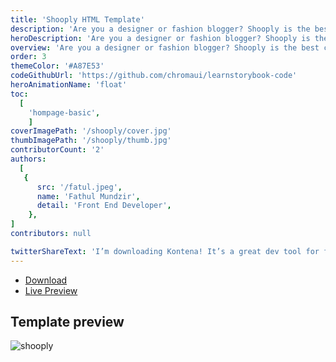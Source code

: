 ```yaml
---
title: 'Shooply HTML Template'
description: 'Are you a designer or fashion blogger? Shooply is the best choice.'
heroDescription: 'Are you a designer or fashion blogger? Shooply is the best choice. This template consists of several sections that easy to customize. Same with others, this created using bootstrap 4 and suitable for various screen sizes.'
overview: 'Are you a designer or fashion blogger? Shooply is the best choice. This template consists of several sections that easy to customize. Same with others, this created using bootstrap 4 and suitable for various screen sizes.'
order: 3
themeColor: '#A87E53'
codeGithubUrl: 'https://github.com/chromaui/learnstorybook-code'
heroAnimationName: 'float'
toc:
  [
    'hompage-basic',
    ]
coverImagePath: '/shooply/cover.jpg'
thumbImagePath: '/shooply/thumb.jpg'
contributorCount: '2'
authors:
  [
   {
      src: '/fatul.jpeg',
      name: 'Fathul Mundzir',
      detail: 'Front End Developer',
    },
]
contributors: null

twitterShareText: 'I’m downloading Kontena! It’s a great dev tool for front end template and components.'
---
```


<div class="btn-download">
  <ul class="listing-download">
    <li><a class="link-download paddle_button" data-theme="none" href="#!" data-product="614952">Download</a></li>
    <li><a class="link-demo" target="_blank" href="https://kontena.website/html/theme/shooply">Live Preview</a></li>
  </ul>
</div>

<h2>Template preview</h2>

![shooply](/shooply/shooply.png)
